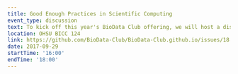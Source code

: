 ```yaml
---
title: Good Enough Practices in Scientific Computing
event_type: discussion
text: To kick off this year's BioData Club offering, we will host a discussion of the 2017 paper Wilson et al. which describes "a minimum set of tools and techniques that we believe every researcher can and should consider adopting".
location: OHSU BICC 124
link: https://github.com/BioData-Club/BioData-Club.github.io/issues/18
date: 2017-09-29
startTime: '16:00'
endTime: '18:00'
---
```

